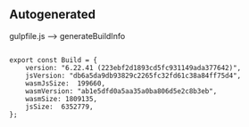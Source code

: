 



Autogenerated
-------------








gulpfile.js --> generateBuildInfo


  

```

export const Build = {
    version: "6.22.41 (223ebf2d1893cd5fc931149ada377642)",
    jsVersion: "db6a5da9db93829c2265fc32fd61c38a84ff75d4",
    wasmJsSize:  199660,
    wasmVersion: "ab1e5dfd0a5aa35a0ba806d5e2c8b3eb",
    wasmSize: 1809135,
    jsSize:  6352779,
};


```




